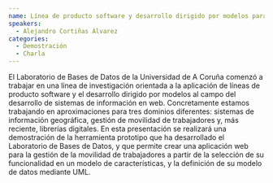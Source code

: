 ```yaml
---
name: Línea de producto software y desarrollo dirigido por modelos para la generación de aplicaciones web
speakers:
  - Alejandro Cortiñas Álvarez
categories:
  - Demostración
  - Charla
---
```

El Laboratorio de Bases de Datos de la Universidad de A Coruña comenzó a trabajar en una línea de investigación orientada a la aplicación de líneas de producto software y el desarrollo dirigido por modelos al campo del desarrollo de sistemas de información en web. Concretamente estamos trabajando en aproximaciones para tres dominios diferentes: sistemas de información geográfica, gestión de movilidad de trabajadores y, más reciente, librerías digitales. En esta presentación se realizará una demostración de la herramienta prototipo que ha desarrollado el Laboratorio de Bases de Datos, y que permite crear una aplicación web para la gestión de la movilidad de trabajadores a partir de la selección de su funcionalidad en un modelo de características, y la definición de su modelo de datos mediante UML.